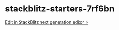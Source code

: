 # stackblitz-starters-7rf6bn

[Edit in StackBlitz next generation editor ⚡️](https://stackblitz.com/~/github.com/SamMsdRoy/stackblitz-starters-7rf6bn)